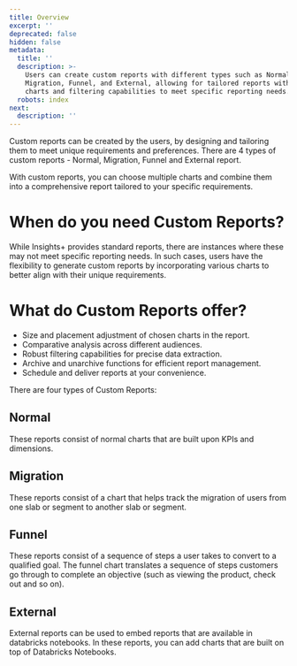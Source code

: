 ```yaml
---
title: Overview
excerpt: ''
deprecated: false
hidden: false
metadata:
  title: ''
  description: >-
    Users can create custom reports with different types such as Normal,
    Migration, Funnel, and External, allowing for tailored reports with multiple
    charts and filtering capabilities to meet specific reporting needs.
  robots: index
next:
  description: ''
---
```

Custom reports can be created by the users, by designing and tailoring them to meet unique requirements and preferences. There are 4 types of custom reports - Normal, Migration, Funnel and External report.

With custom reports, you can choose multiple charts and combine them into a comprehensive report tailored to your specific requirements.

# When do you need Custom Reports?

While Insights+ provides standard reports, there are instances where these may not meet specific reporting needs. In such cases, users have the flexibility to generate custom reports by incorporating various charts to better align with their unique requirements.

# What do Custom Reports offer?

* Size and placement adjustment of chosen charts in the report.
* Comparative analysis across different audiences.
* Robust filtering capabilities for precise data extraction.
* Archive and unarchive functions for efficient report management.
* Schedule and deliver reports at your convenience.

There are four types of Custom Reports:

## Normal

These reports consist of normal charts that are built upon KPIs and dimensions.

## Migration

These reports consist of a chart that helps track the migration of users from one slab or segment to another slab or segment.

## Funnel

These reports consist of a sequence of steps a user takes to convert to a qualified goal. The funnel chart translates a sequence of steps customers go through to complete an objective (such as viewing the product, check out and so on).

## External

External reports can be used to embed reports that are available in databricks notebooks. In these reports, you can add charts that are built on top of Databricks Notebooks.

